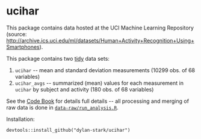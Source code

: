 # ucihar

This package contains data hosted at the UCI Machine Learning Repository (source: http://archive.ics.uci.edu/ml/datasets/Human+Activity+Recognition+Using+Smartphones).

This package contains two [tidy](http://tidyverse.org) data sets:

1. `ucihar` -- mean and standard deviation measurements (10299 obs. of 68 variables)
2. `ucihar_avgs` -- summarized (mean) values for each measurement in `ucihar` by subject and activity (180 obs. of 68 variables)

See the [Code Book](CodeBook.md) for details full details -- all processing and merging of raw data is done in [`data-raw/run_analysis.R`](data-raw/run_analysis.R).

Installation:

```
devtools::install_github("dylan-stark/ucihar")
```

